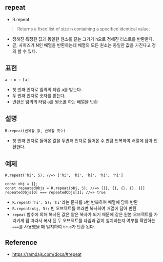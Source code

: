## repeat
- R.repeat
> Returns a fixed list of size n containing a specified identical value.
- 정해진 특정한 값과 동일한 원소를 같는 크기가 n으로 정해진 리스트를 반환한다.
- 곧, 사이즈가 N인 배열을 반환하는데 배열의 모든 원소는 동일한 값을 가진다고 정의 할 수 있다.


## 표현
```
a → n → [a]
```
- 첫 번째 인자로 임의의 타입 a를 받는다.
- 두 번째 인자로 숫자를 받는다.
- 반환은 임의의 타임 a를 원소롤 하는 배열을 반환

## 설명
```
R.repeat(반복할 값, 반복할 횟수)
```
- 첫 번째 인자로 들어온 값을 두번째 인자로 들어온 수 만큼 반복하여 배열에 담아 반환한다.

## 예제
```
R.repeat('hi', 5); //=> ['hi', 'hi', 'hi', 'hi', 'hi']

const obj = {};
const repeatedObjs = R.repeat(obj, 5); //=> [{}, {}, {}, {}, {}]
repeatedObjs[0] === repeatedObjs[1]; //=> true
```
- `R.repeat('hi', 5);` `'hi'`라는 문자를 `5`번 반복하여 배열에 담아 반환
- `R.repeat(obj, 5);` 빈 오브젝트를 여러번 복사하여 배열에 담아 반환
- `repeat` 함수에 의해 복사된 값은 얕은 복사가 되기 때문에 같은 원본 오브젝트를 가리키게 됨 따라서 복사 된 두 오브젝트를 타입과 값이 일치하는지 여부를 확인하는 `===`를 사용했을 때 일치하여 `true`가 반환 된다. 

## Reference
- https://ramdajs.com/docs/#repeat
